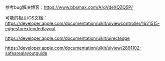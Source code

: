 参考bug解决博客：https://www.bbsmax.com/A/qVdeXQZQ5P/

可能的相关iOS文档：https://developer.apple.com/documentation/uikit/uiviewcontroller/1621515-edgesforextendedlayout

https://developer.apple.com/documentation/uikit/uirectedge

https://developer.apple.com/documentation/uikit/uiview/2891102-safearealayoutguide

